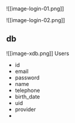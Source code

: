 ![[image-login-01.png]]

![[image-login-02.png]]

## db
![[image-xdb.png]]
Users
- id
- email
- password
- name
- telephone
- birth_date
- uid
- provider
- 
